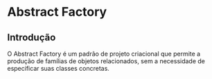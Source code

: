 # Abstract Factory

## Introdução

O Abstract Factory é um padrão de projeto criacional que permite a produção de famílias de objetos relacionados, sem a necessidade de especificar suas classes concretas.